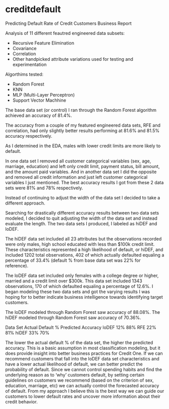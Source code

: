 # creditdefault
Predicting Default Rate of Credit Customers Business Report

Analysis of 11 different feautred engineered data subsets:
 - Recursive Feature Elimination
 - Covariance
 - Correlation
 - Other handpicked attribute variations used for testing and experimentation
 
Algorthims tested:
 - Random Forest
 - KNN
 - MLP (Multi-Layer Perceptron)
 - Support Vector Machhine

The base data set (or control) I ran through the Random Forest algorithm achieved an accuracy of 81.4%.  

The accuracy from a couple of my featured engineered data sets, RFE and correlation, had only slightly better results performing at 81.6% and 81.5% accuracy respectively.  

As I determined in the EDA,  males with lower credit limits are more likely to default. 

In one data set I removed all customer categorical variables (sex, age, marriage, education) and left only credit limit, payment status, bill amount, and the amount paid variables.  And in another data set I did the opposite and removed all credit information and just left customer categorical variables I just mentioned. The best accuracy results I got from these 2 data sets were 81% and 78% respectively.  
  
Instead of continuing to adjust the width of the data set I decided to take a different approach.  
  
  
Searching for drastically different accuracy results between two data sets modeled, I decided to quit adjusting the width of the data set and instead evaluate the length.  The two data sets I produced, I labeled as hiDEF and loDEF.  
  
The hiDEF data set included all 23 attributes but the observations recorded were only males, high school educated with less than $100k credit limit.  These characteristics represented a high likelihood of default, or hiDEF, and included 1202 total observations, 402 of which actually defaulted equaling a percentage of 33.4% (default % from base data set was 22% for reference).  
  
The loDEF data set included only females with a college degree or higher, married and a credit limit over $300k.  This data set included 1343 observations, 170 of which defaulted equaling a percentage of 12.6%.  I began modeling these two data sets and got the varying results I was hoping for to better indicate business intelligence towards identifying target customers.  
  
The loDEF modeled through Random Forest saw accuracy of 88.08%.  The hiDEF modeled through Random Forest saw accuracy of 70.36%.  
  
Data Set     Actual Default %	Predicted Accuracy
loDEF	           12%	              88%
RFE	           22%		      81%
hiDEF	           33%		      70%

The lower the actual default % of the data set, the higher the predicted accuracy. This is a basic assumption in most classification modeling, but it does provide insight into better business practices for Credit One.  If we can recommend customers that fall into the loDEF data set characteristics and have a lower actual likelihood of default, we can better predict the probability of default.  Since we cannot control spending habits and find the underlying reason as to ‘why’ customers default, by setting certain guidelines on customers we recommend (based on the criterion of sex, education, marriage, etc) we can actually control the forecasted accuracy of default.  From my approach I believe this is the best way we can guide our customers to lower default rates and uncover more information about their credit behavior.  





